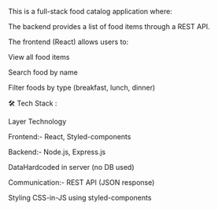 This is a full-stack food catalog application where:

The backend provides a list of food items through a REST API.


The frontend (React) allows users to:

View all food items

Search food by name

Filter foods by type (breakfast, lunch, dinner)



🛠️ Tech Stack : 

Layer	Technology

Frontend:-	React, Styled-components

Backend:-	Node.js, Express.js

DataHardcoded in server (no DB used)

Communication:-	REST API (JSON response)

Styling	CSS-in-JS using styled-components
